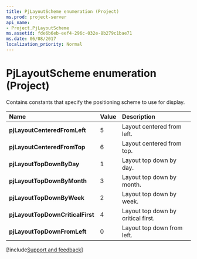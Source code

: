 ```yaml
---
title: PjLayoutScheme enumeration (Project)
ms.prod: project-server
api_name:
- Project.PjLayoutScheme
ms.assetid: fde6b6eb-eef4-296c-032e-8b279c1bae71
ms.date: 06/08/2017
localization_priority: Normal
---
```



# PjLayoutScheme enumeration (Project)

Contains constants that specify the positioning scheme to use for display.



|Name|Value|Description|
|:-----|:-----|:-----|
|**pjLayoutCenteredFromLeft**|5|Layout centered from left.|
|**pjLayoutCenteredFromTop**|6|Layout centered from top.|
|**pjLayoutTopDownByDay**|1|Layout top down by day.|
|**pjLayoutTopDownByMonth**|3|Layout top down by month.|
|**pjLayoutTopDownByWeek**|2|Layout top down by week.|
|**pjLayoutTopDownCriticalFirst**|4|Layout top down by critical first.|
|**pjLayoutTopDownFromLeft**|0|Layout top down from left.|

[!include[Support and feedback](~/includes/feedback-boilerplate.md)]